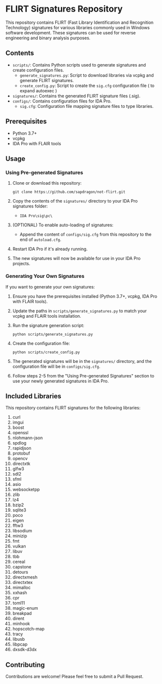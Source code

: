 # FLIRT Signatures Repository

This repository contains FLIRT (Fast Library Identification and Recognition Technology) signatures for various libraries commonly used in Windows software development. These signatures can be used for reverse engineering and binary analysis purposes.

## Contents

- `scripts/`: Contains Python scripts used to generate signatures and create configuration files.
  - `generate_signatures.py`: Script to download libraries via vcpkg and generate FLIRT signatures.
  - `create_config.py`: Script to create the `sig.cfg` configuration file ( to expand autoexec )
- `signatures/`: Contains the generated FLIRT signature files (.sig).
- `configs/`: Contains configuration files for IDA Pro.
  - `sig.cfg`: Configuration file mapping signature files to type libraries.

## Prerequisites

- Python 3.7+
- vcpkg
- IDA Pro with FLAIR tools

## Usage

### Using Pre-generated Signatures

1. Clone or download this repository:
   ```
   git clone https://github.com/sapdragon/not-flirt.git
   ```

2. Copy the contents of the `signatures/` directory to your IDA Pro signatures folder:
   - `IDA Pro\sig\pc\`

3. (OPTIONAL) To enable auto-loading of signatures:
   - Append the content of `configs/sig.cfg` from this repository to the end of `autoload.cfg`.

4. Restart IDA Pro if it's already running.

5. The new signatures will now be available for use in your IDA Pro projects.

### Generating Your Own Signatures

If you want to generate your own signatures:

1. Ensure you have the prerequisites installed (Python 3.7+, vcpkg, IDA Pro with FLAIR tools).

2. Update the paths in `scripts/generate_signatures.py` to match your vcpkg and FLAIR tools installation.

3. Run the signature generation script:
   ```
   python scripts/generate_signatures.py
   ```

4. Create the configuration file:
   ```
   python scripts/create_config.py
   ```

5. The generated signatures will be in the `signatures/` directory, and the configuration file will be in `configs/sig.cfg`.

6. Follow steps 2-5 from the "Using Pre-generated Signatures" section to use your newly generated signatures in IDA Pro.


## Included Libraries

This repository contains FLIRT signatures for the following libraries:

1. curl
2. imgui
3. boost
4. openssl
5. nlohmann-json
6. spdlog
7. rapidjson
8. protobuf
9. opencv
10. directxtk
11. glfw3
12. sdl2
13. sfml
14. asio
15. websocketpp
16. zlib
17. lz4
18. bzip2
19. sqlite3
20. poco
21. eigen
22. fftw3
23. libsodium
24. minizip
25. fmt
26. vulkan
27. libuv
28. tbb
29. cereal
30. capstone
31. detours
32. directxmesh
33. directxtex
34. mimalloc
35. xxhash
36. cpr
37. toml11
38. magic-enum
39. breakpad
40. dirent
41. minhook
42. hopscotch-map
43. tracy
44. libusb
45. libpcap
46. dxsdk-d3dx

## Contributing

Contributions are welcome! Please feel free to submit a Pull Request.

